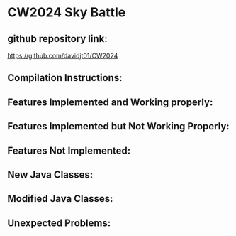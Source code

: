 # CW2024 Sky Battle

## github repository link:
https://github.com/davidjt01/CW2024

## Compilation Instructions:

## Features Implemented and Working properly:

## Features Implemented but Not Working Properly:

## Features Not Implemented:

## New Java Classes:

## Modified Java Classes:

## Unexpected Problems: